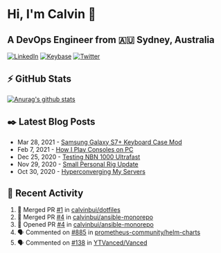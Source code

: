 # Hi, I'm Calvin 🍭
## A DevOps Engineer from 🇦🇺 Sydney, Australia</h3>

[![LinkedIn](https://img.shields.io/badge/-c–bui-0077B5?style=flat-square&labelColor=0077B5&logo=LinkedIn&logoColor=white)](https://www.linkedin.com/in/c-bui/)
[![Keybase](https://img.shields.io/badge/-calvinbui-ff6f21?style=flat-square&labelColor=ff6f21&logo=Keybase&logoColor=white)](https://keybase.io/calvinbui)
[![Twitter](https://img.shields.io/badge/-ASAPCalvin-1DA1F2?style=flat-square&labelColor=1DA1F2&logo=Twitter&logoColor=white)](https://twitter.com/ASAPCalvin)

<!-- https://github.com/rishavanand/github-profilinator -->
## ⚡ GitHub Stats
[![Anurag's github stats](https://github-readme-stats.vercel.app/api?username=calvinbui&count_private=true&hide_title=true)](https://github.com/anuraghazra/github-readme-stats)

<!-- https://github.com/gautamkrishnar/blog-post-workflow -->
## ✒️ Latest Blog Posts

<!-- BLOG-POST-LIST:START -->
- Mar 28, 2021 - [Samsung Galaxy S7+ Keyboard Case Mod](https://calvin.me/samsung-galaxy-tab-s7-plus-keyboard-case-mod)
- Feb 7, 2021 - [How I Play Consoles on PC](https://calvin.me/how-i-play-consoles-on-pc)
- Dec 25, 2020 - [Testing NBN 1000 Ultrafast](https://calvin.me/testing-nbn-1000-ultrafast)
- Nov 29, 2020 - [Small Personal Rig Update](https://calvin.me/small-personal-rig-update)
- Oct 30, 2020 - [Hyperconverging My Servers](https://calvin.me/hyperconverging-my-servers)

<!-- BLOG-POST-LIST:END -->

## 🏃‍ Recent Activity

<!--START_SECTION:activity-->
1. 🎉 Merged PR [#1](https://github.com/calvinbui/dotfiles/pull/1) in [calvinbui/dotfiles](https://github.com/calvinbui/dotfiles)
2. 🎉 Merged PR [#4](https://github.com/calvinbui/ansible-monorepo/pull/4) in [calvinbui/ansible-monorepo](https://github.com/calvinbui/ansible-monorepo)
3. 💪 Opened PR [#4](https://github.com/calvinbui/ansible-monorepo/pull/4) in [calvinbui/ansible-monorepo](https://github.com/calvinbui/ansible-monorepo)
4. 🗣 Commented on [#885](https://github.com/prometheus-community/helm-charts/issues/885) in [prometheus-community/helm-charts](https://github.com/prometheus-community/helm-charts)
5. 🗣 Commented on [#138](https://github.com/YTVanced/Vanced/issues/138) in [YTVanced/Vanced](https://github.com/YTVanced/Vanced)
<!--END_SECTION:activity-->
